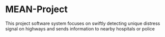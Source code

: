# MEAN-Project
This project software system focuses on swiftly detecting unique distress signal on highways and sends information to nearby hospitals or police 
